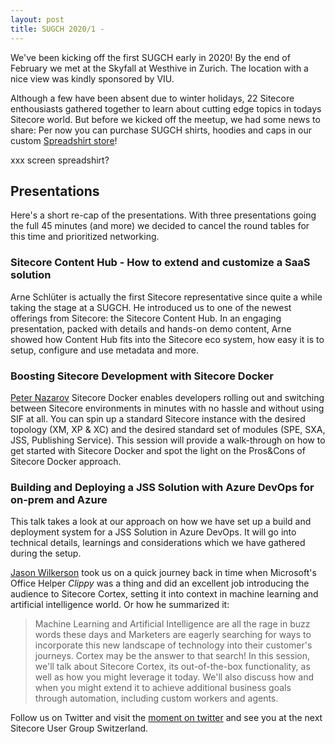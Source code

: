 ```yaml
---
layout: post
title: SUGCH 2020/1 - 
---
```


We've been kicking off the first SUGCH early in 2020! By the end of February we met at the Skyfall at Westhive in Zurich. The location with a nice view was kindly sponsored by VIU.

Although a few have been absent due to winter holidays, 22 Sitecore enthousiasts gathered together to learn about cutting edge topics in todays Sitecore world. But before we kicked off the meetup, we had some news to share: Per now you can purchase SUGCH shirts, hoodies and caps in our custom <a href="https://shop.spreadshirt.ch/sugch/">Spreadshirt store</a>!

xxx screen spreadshirt?

## Presentations

Here's a short re-cap of the presentations. With three presentations going the full 45 minutes (and more) we decided to cancel the round tables for this time and prioritized networking.

### Sitecore Content Hub - How to extend and customize a SaaS solution

Arne Schlüter is actually the first Sitecore representative since quite a while taking the stage at a SUGCH. He introduced us to one of the newest offerings from Sitecore: the Sitecore Content Hub. In an engaging presentation, packed with details and hands-on demo content, Arne showed how Content Hub fits into the Sitecore eco system, how easy it is to setup, configure and use metadata and more.

### Boosting Sitecore Development with Sitecore Docker

[Peter Nazarov](https://twitter.com/pnz_peter)
Sitecore Docker enables developers rolling out and switching between Sitecore environments in minutes with no hassle and without using SIF at all. You can spin up a standard Sitecore instance with the desired topology (XM, XP & XC) and the desired standard set of modules (SPE, SXA, JSS, Publishing Service). This session will provide a walk-through on how to get started with Sitecore Docker and spot the light on the Pros&Cons of Sitecore Docker approach.


### Building and Deploying a JSS Solution with Azure DevOps for on-prem and Azure

This talk takes a look at our approach on how we have set up a build and deployment system for a JSS Solution in Azure DevOps. It will go into technical details, learnings and considerations which we have gathered during the setup.


[Jason Wilkerson](https://twitter.com/LonghornTaco) took us on a quick journey back in time when Microsoft's Office Helper _Clippy_ was a thing and did an excellent job introducing the audience to Sitecore Cortex, setting it into context in machine learning and artificial intelligence world. Or how he summarized it:

> Machine Learning and Artificial Intelligence are all the rage in buzz words these days and Marketers are eagerly searching for ways to incorporate this new landscape of technology into their customer's journeys. Cortex may be the answer to that search! In this session, we'll talk about Sitecore Cortex, its out-of-the-box functionality, as well as how you might leverage it today. We'll also discuss how and when you might extend it to achieve additional business goals through automation, including custom workers and agents.





Follow us on Twitter and visit the [moment on twitter](https://twitter.com/i/events/1241853914456240130) and see you at the next Sitecore User Group Switzerland.
